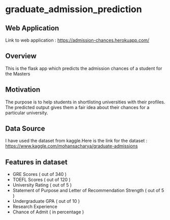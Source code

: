 # graduate_admission_prediction

## Web Application
Link to web application : https://admission-chances.herokuapp.com/

## Overview
This is the flask app which predicts the admission chances of a student for the Masters 

## Motivation
 The purpose is to help students in shortlisting universities with their profiles. The predicted output gives them a fair idea about their chances for a particular university.
 
 ## Data Source
 I have used the dataset from kaggle.Here is the link for the dataset : https://www.kaggle.com/mohansacharya/graduate-admissions
 
 ## Features in dataset
- GRE Scores ( out of 340 )
- TOEFL Scores ( out of 120 )
- University Rating ( out of 5 )
- Statement of Purpose and Letter of Recommendation Strength ( out of 5 )
- Undergraduate GPA ( out of 10 )
- Research Experience 
- Chance of Admit ( in percentage )
